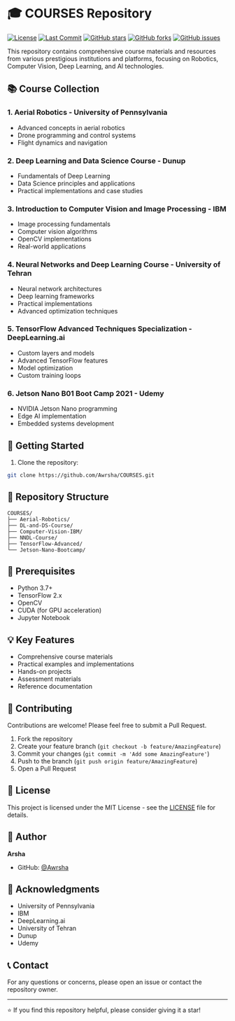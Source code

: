 # 🎓 COURSES Repository

[![License](https://img.shields.io/badge/License-MIT-blue.svg)](LICENSE)
[![Last Commit](https://img.shields.io/github/last-commit/Awrsha/COURSES)](https://github.com/Awrsha/COURSES/commits/main)
[![GitHub stars](https://img.shields.io/github/stars/Awrsha/COURSES)](https://github.com/Awrsha/COURSES/stargazers)
[![GitHub forks](https://img.shields.io/github/forks/Awrsha/COURSES)](https://github.com/Awrsha/COURSES/network)
[![GitHub issues](https://img.shields.io/github/issues/Awrsha/COURSES)](https://github.com/Awrsha/COURSES/issues)

This repository contains comprehensive course materials and resources from various prestigious institutions and platforms, focusing on Robotics, Computer Vision, Deep Learning, and AI technologies.

## 📚 Course Collection

### 1. Aerial Robotics - University of Pennsylvania
- Advanced concepts in aerial robotics
- Drone programming and control systems
- Flight dynamics and navigation

### 2. Deep Learning and Data Science Course - Dunup
- Fundamentals of Deep Learning
- Data Science principles and applications
- Practical implementations and case studies

### 3. Introduction to Computer Vision and Image Processing - IBM
- Image processing fundamentals
- Computer vision algorithms
- OpenCV implementations
- Real-world applications

### 4. Neural Networks and Deep Learning Course - University of Tehran
- Neural network architectures
- Deep learning frameworks
- Practical implementations
- Advanced optimization techniques

### 5. TensorFlow Advanced Techniques Specialization - DeepLearning.ai
- Custom layers and models
- Advanced TensorFlow features
- Model optimization
- Custom training loops

### 6. Jetson Nano B01 Boot Camp 2021 - Udemy
- NVIDIA Jetson Nano programming
- Edge AI implementation
- Embedded systems development

## 🚀 Getting Started

1. Clone the repository:
```bash
git clone https://github.com/Awrsha/COURSES.git
```

## 📂 Repository Structure

```
COURSES/
├── Aerial-Robotics/
├── DL-and-DS-Course/
├── Computer-Vision-IBM/
├── NNDL-Course/
├── TensorFlow-Advanced/
└── Jetson-Nano-Bootcamp/
```

## 🔧 Prerequisites

- Python 3.7+
- TensorFlow 2.x
- OpenCV
- CUDA (for GPU acceleration)
- Jupyter Notebook

## 💡 Key Features

- Comprehensive course materials
- Practical examples and implementations
- Hands-on projects
- Assessment materials
- Reference documentation

## 🤝 Contributing

Contributions are welcome! Please feel free to submit a Pull Request.

1. Fork the repository
2. Create your feature branch (`git checkout -b feature/AmazingFeature`)
3. Commit your changes (`git commit -m 'Add some AmazingFeature'`)
4. Push to the branch (`git push origin feature/AmazingFeature`)
5. Open a Pull Request

## 📝 License

This project is licensed under the MIT License - see the [LICENSE](LICENSE) file for details.

## 👤 Author

**Arsha**
- GitHub: [@Awrsha](https://github.com/Awrsha)

## 🌟 Acknowledgments

- University of Pennsylvania
- IBM
- DeepLearning.ai
- University of Tehran
- Dunup
- Udemy

## 📞 Contact

For any questions or concerns, please open an issue or contact the repository owner.

---
⭐️ If you find this repository helpful, please consider giving it a star!
```
